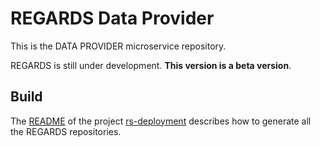 # REGARDS Data Provider

This is the DATA PROVIDER microservice repository.

REGARDS is still under development. **This version is a beta version**.

## Build
The [README](https://github.com/RegardsOss/regards-deployment/blob/master/README.md) of the project [rs-deployment](https://github.com/RegardsOss/regards-deployment) describes how to generate all the REGARDS repositories.
